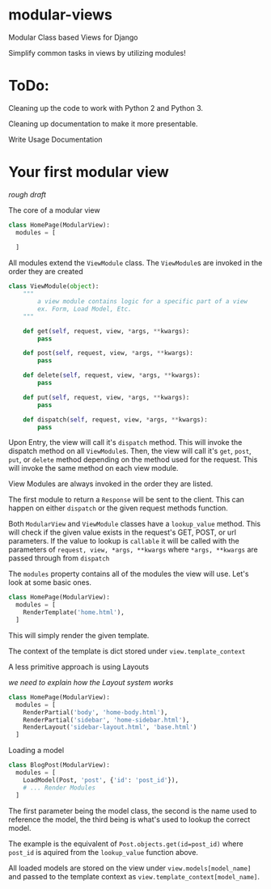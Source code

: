# modular-views
Modular Class based Views for Django

Simplify common tasks in views by utilizing modules!

# ToDo:
Cleaning up the code to work with Python 2 and Python 3.

Cleaning up documentation to make it more presentable.

Write Usage Documentation


# Your first modular view
*rough draft*

The core of a modular view

```python
class HomePage(ModularView):
  modules = [
    
  ]
```
All modules extend the `ViewModule` class. The `ViewModule`s are invoked in the order they are created

```python
class ViewModule(object):
    """
        a view module contains logic for a specific part of a view
        ex. Form, Load Model, Etc.
    """

    def get(self, request, view, *args, **kwargs):
        pass

    def post(self, request, view, *args, **kwargs):
        pass

    def delete(self, request, view, *args, **kwargs):
        pass

    def put(self, request, view, *args, **kwargs):
        pass

    def dispatch(self, request, view, *args, **kwargs):
        pass
```

Upon Entry, the view will call it's `dispatch` method. This will invoke the dispatch method on all `ViewModule`s.
Then, the view will call it's `get`, `post`, `put`, or `delete` method depending on the method used for the request.
This will invoke the same method on each view module.

View Modules are always invoked in the order they are listed.

The first module to return a `Response` will be sent to the client. This can happen on either `dispatch` or the given request methods function.

Both `ModularView` and `ViewModule` classes have a `lookup_value` method.
This will check if the given value exists in the request's GET, POST, or url parameters.
If the value to lookup is `callable` it will be called with the parameters of `request, view, *args, **kwargs` where
`*args, **kwargs` are passed through from `dispatch`

The `modules` property contains all of the modules the view will use. Let's look at some basic ones.

```python
class HomePage(ModularView):
  modules = [
    RenderTemplate('home.html'),
  ]
```

This will simply render the given template. 

The context of the template is dict stored under `view.template_context`

A less primitive approach is using Layouts

*we need to explain how the Layout system works*

```python
class HomePage(ModularView):
  modules = [
    RenderPartial('body', 'home-body.html'),
    RenderPartial('sidebar', 'home-sidebar.html'),
    RenderLayout('sidebar-layout.html', 'base.html')
  ]
```

Loading a model

```python
class BlogPost(ModularView):
  modules = [
    LoadModel(Post, 'post', {'id': 'post_id'}),
    # ... Render Modules
  ]
```
The first parameter being the model class, the second is the name used to reference the model, the third being is what's used to lookup the correct model.

The example is the equivalent of `Post.objects.get(id=post_id)` where `post_id` is aquired from the `lookup_value` function above.

All loaded models are stored on the view under `view.models[model_name]` and passed to the template context as `view.template_context[model_name]`.
